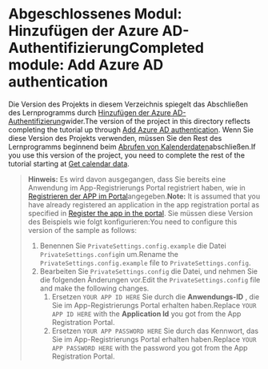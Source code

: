 # <a name="completed-module-add-azure-ad-authentication"></a><span data-ttu-id="d2166-101">Abgeschlossenes Modul: Hinzufügen der Azure AD-Authentifizierung</span><span class="sxs-lookup"><span data-stu-id="d2166-101">Completed module: Add Azure AD authentication</span></span>

<span data-ttu-id="d2166-102">Die Version des Projekts in diesem Verzeichnis spiegelt das Abschließen des Lernprogramms durch [Hinzufügen der Azure AD-Authentifizierung](https://docs.microsoft.com/graph/training/aspnet-tutorial?tutorial-step=3)wider.</span><span class="sxs-lookup"><span data-stu-id="d2166-102">The version of the project in this directory reflects completing the tutorial up through [Add Azure AD authentication](https://docs.microsoft.com/graph/training/aspnet-tutorial?tutorial-step=3).</span></span> <span data-ttu-id="d2166-103">Wenn Sie diese Version des Projekts verwenden, müssen Sie den Rest des Lernprogramms beginnend beim [Abrufen von Kalenderdaten](https://docs.microsoft.com/graph/training/aspnet-tutorial?tutorial-step=4)abschließen.</span><span class="sxs-lookup"><span data-stu-id="d2166-103">If you use this version of the project, you need to complete the rest of the tutorial starting at [Get calendar data](https://docs.microsoft.com/graph/training/aspnet-tutorial?tutorial-step=4).</span></span>

> <span data-ttu-id="d2166-104">**Hinweis:** Es wird davon ausgegangen, dass Sie bereits eine Anwendung im App-Registrierungs Portal registriert haben, wie in [Registrieren der APP im Portal](https://docs.microsoft.com/graph/training/aspnet-tutorial?tutorial-step=2)angegeben.</span><span class="sxs-lookup"><span data-stu-id="d2166-104">**Note:** It is assumed that you have already registered an application in the app registration portal as specified in [Register the app in the portal](https://docs.microsoft.com/graph/training/aspnet-tutorial?tutorial-step=2).</span></span> <span data-ttu-id="d2166-105">Sie müssen diese Version des Beispiels wie folgt konfigurieren:</span><span class="sxs-lookup"><span data-stu-id="d2166-105">You need to configure this version of the sample as follows:</span></span>
>
> 1. <span data-ttu-id="d2166-106">Benennen Sie `PrivateSettings.config.example` die Datei `PrivateSettings.config`in um.</span><span class="sxs-lookup"><span data-stu-id="d2166-106">Rename the `PrivateSettings.config.example` file to `PrivateSettings.config`.</span></span>
> 1. <span data-ttu-id="d2166-107">Bearbeiten Sie `PrivateSettings.config` die Datei, und nehmen Sie die folgenden Änderungen vor.</span><span class="sxs-lookup"><span data-stu-id="d2166-107">Edit the `PrivateSettings.config` file and make the following changes.</span></span>
>     1. <span data-ttu-id="d2166-108">Ersetzen `YOUR APP ID HERE` Sie durch die **Anwendungs-ID** , die Sie im App-Registrierungs Portal erhalten haben.</span><span class="sxs-lookup"><span data-stu-id="d2166-108">Replace `YOUR APP ID HERE` with the **Application Id** you got from the App Registration Portal.</span></span>
>     1. <span data-ttu-id="d2166-109">Ersetzen `YOUR APP PASSWORD HERE` Sie durch das Kennwort, das Sie im App-Registrierungs Portal erhalten haben.</span><span class="sxs-lookup"><span data-stu-id="d2166-109">Replace `YOUR APP PASSWORD HERE` with the password you got from the App Registration Portal.</span></span>